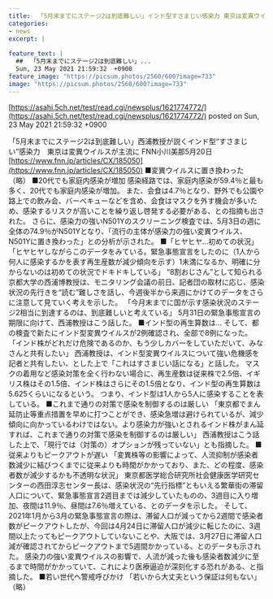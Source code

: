 ```yaml
---
title:  「5月末までにステージ2は到底難しい」インド型すさまじい感染力 東京は変異ウイルスが主流に 実効再生産数５  
categories:
- news
excerpt: |
  
feature_text: |
  ##  「5月末までにステージ2は到底難しい」...
  Sun, 23 May 2021 21:59:32  +0900
feature_image: "https://picsum.photos/2560/600?image=733"
image: "https://picsum.photos/2560/600?image=733"
---
```


[https://asahi.5ch.net/test/read.cgi/newsplus/1621774772/](https://asahi.5ch.net/test/read.cgi/newsplus/1621774772/)
posted on Sun, 23 May 2021 21:59:32  +0900

<!--more-->

「5月末までにステージ2は到底難しい」西浦教授が説くインド型“すさまじい”感染力　東京は変異ウイルスが主流に FNN小川美那5月20日 [https://www.fnn.jp/articles/CX/185050](https://www.fnn.jp/articles/CX/185050) ■変異ウイルスに置き換わった（略） ■20代でも家庭内感染が増加 感染経路では、家庭内感染が59.4％と最も多く、20代でも家庭内感染が増加。 また、会食は4.7％となり、野外でも公園や路上での飲み会、バーベキューなどを含め、会食はマスクを外す機会が多いため、感染するリスクが高いことを繰り返し啓発する必要がある、との指摘も出された。 さらに、感染力の強いN501Yのスクリーニング検査では、5月3日の週に全体の74.9％がN501Yとなり、「流行の主体が感染力の強い変異ウイルス、N501Yに置き換わった」との分析が示された。 ■「ヒヤヒヤ…初めての状況」 「ヒヤヒヤしながらこのデータをみている。緊急事態宣言をしたのに（1人から何人に感染するかを表す再生産数が減少傾向を示す）1未満になるか、明確に分からないのは初めての状況でドキドキしている」 “8割おじさん”として知られる京都大学の西浦博教授は、モニタリング会議の前日、記者団の取材に応じ、感染状況の先行きを“読む”難しさを話し、今週後半から来週にかけてのデータをさらに注意して見ていく考えを示した。 「今月末までに国が示す感染状況のステージ2相当に到達するのは、到底難しいと考えている」 5月31日の緊急事態宣言の期限に向けて、西浦教授はこう話した。 ■インド型の再生算数は… そして、都の検査で新たにインド型変異ウイルスが2例確認され、全部で8例になった。 「インド株がどれだけ危険であるのか、もう少しカバーをしていただいて、みなさんと共有したい」 西浦教授は、インド型変異ウイルスについて強い危機感を記者と共有したい、とした上で「これはすさまじい話になる」と話した。 マスクの着用など感染対策を全く行わない場合に、再生産数は従来株で2.5倍、イギリス株はその1.5倍、インド株はさらにその1.5倍となり、インド型の再生算数は5.625くらいになるという。 つまり、インド型は1人から5人に感染することを表している。 ■これまで通りの対策で感染を制御するのは厳しい 「東京都でまん延防止等重点措置を早めに打つことができ、感染急増は避けられているが、減少傾向に向かっているわけではない。より感染力が強いとされるインド株がまん延すれば、これまで通りの対策で感染を制御するのは厳しい」 西浦教授はこう話した上で、「現行では（対策の）オプションが残っていない」とも指摘した。 ■従来よりもピークアウトが遅い 「変異株等の影響によって、人流抑制が感染者数減少に結びつくまでに従来よりも時間がかかっており、また、どの程度、感染者数が減少するかも不透明な状況」 東京都医学総合研究所社会健康医学研究センターの西田淳志センター長は、感染状況の“先行指標”ともいえる繁華街の滞留人口について、緊急事態宣言2週目までは減少していたものの、3週目に入り増加、夜間は11.9％、昼間は7.6％増えている、とのデータを示した。 そして、2021年1月から3月の緊急事態宣言の際は、滞留人口が減ってから2週間で感染者数がピークアウトしたが、今回は4月24日に滞留人口が減少に転じたのに、3週間以上たってもピークアウトしていないことや、大阪では、3月27日に滞留人口減が確認されてからピークアウトまで5週間かかっている、とのデータも示された。 感染力の強い変異ウイルスの影響で、人流が減った後も感染者数減少に至るまで時間がかかっていて、これにより医療逼迫が深刻化する恐れがある、と指摘した。 ■若い世代へ警戒呼びかけ 「若いから大丈夫という保証は何もない」（略）
